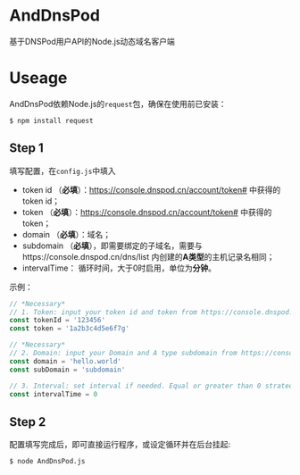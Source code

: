 # AndDnsPod
基于DNSPod用户API的Node.js动态域名客户端

# Useage
AndDnsPod依赖Node.js的`request`包，确保在使用前已安装：
```
$ npm install request
```

## Step 1
填写配置，在`config.js`中填入
  * token id （**必填**）：https://console.dnspod.cn/account/token# 中获得的token id；
  * token （**必填**）：https://console.dnspod.cn/account/token# 中获得的token；
  * domain （**必填**）：域名；
  * subdomain （**必填**），即需要绑定的子域名，需要与https://console.dnspod.cn/dns/list 内创建的**A类型**的主机记录名相同；
  * intervalTime： 循环时间，大于0时启用，单位为**分钟**。
  
示例：
```JavaScript
// *Necessary*
// 1. Token: input your token id and token from https://console.dnspod.cn/account/token#
const tokenId = '123456'
const token = '1a2b3c4d5e6f7g'

// *Necessary*
// 2. Domain: input your Domain and A type subdomain from https://console.dnspod.cn/dns/list
const domain = 'hello.world'
const subDomain = 'subdomain'

// 3. Interval: set interval if needed. Equal or greater than 0 strated. Units: minutes.
const intervalTime = 0
```

## Step 2

配置填写完成后，即可直接运行程序，或设定循环并在后台挂起:
```
$ node AndDnsPod.js
```
